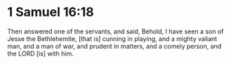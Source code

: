 # 1 Samuel 16:18

Then answered one of the servants, and said, Behold, I have seen a son of Jesse the Bethlehemite, [that is] cunning in playing, and a mighty valiant man, and a man of war, and prudent in matters, and a comely person, and the LORD [is] with him.